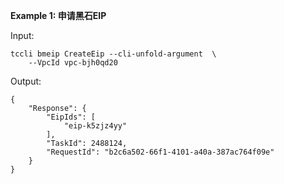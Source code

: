 **Example 1: 申请黑石EIP**



Input: 

```
tccli bmeip CreateEip --cli-unfold-argument  \
    --VpcId vpc-bjh0qd20
```

Output: 
```
{
    "Response": {
        "EipIds": [
            "eip-k5zjz4yy"
        ],
        "TaskId": 2488124,
        "RequestId": "b2c6a502-66f1-4101-a40a-387ac764f09e"
    }
}
```

